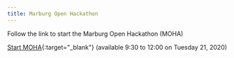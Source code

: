 ```yaml
---
title: Marburg Open Hackathon
---
```


Follow the link to start the Marburg Open Hackathon (MOHA)

<!--more-->


[Start MOHA](https://geomoer.github.io/moer-mpg-data-analysis/){:target="_blank"}
(available 9:30 to 12:00 on Tuesday 21, 2020) 




